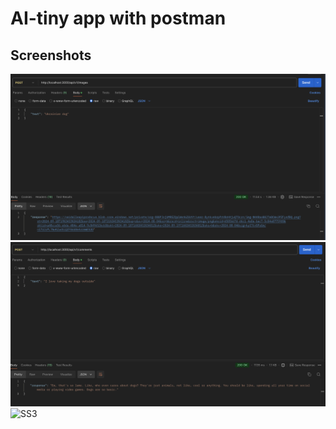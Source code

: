 # AI-tiny app with postman

## Screenshots
![SS1](/ss/tg_image_2084421412.png)
![SS2](/ss/tg_image_3561256852.png)
![SS3](/ss/tg_image_2851876164.png)